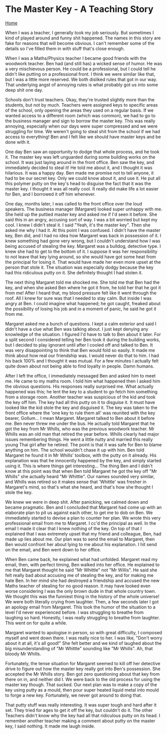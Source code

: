 # The Master Key - A Teaching Story

[Home](../../index.md)

When I was a teacher, I generally took my job seriously. But sometimes I kind of played around and funny shit happened. The names in this story are fake for reasons that will become obvious. I can't remember some of the details so I've filled them in with stuff that's close enough.

When I was a Maths/Physics teacher I became good friends with the woodwork teacher. Ben had (and still has) a wicked sense of humor. He was a very mischievous person. He could be a professional, but I could tell he didn't like putting on a professional front. I think we were similar like that, but I was a little more reserved. We both disliked rules that got in our way. That underlying angst of annoying rules is what probably got us into some deep shit one day.

Schools don't trust teachers. Okay, they're trusted slightly more than the students, but not by much. Teachers were assigned keys to specific areas of the school, only opening the areas they used on a regular basis. If we wanted access to a different room (which was common), we had to go to the business manager and sign to borrow the master key. This was really annoying, especially when our days were super compressed and we were struggling for time. We weren't going to steal shit from the school if we had access to everything! Ben and I felt like we should have master keys and be done with it.

One day Ben saw an opportunity to dodge that whole process, and he took it. The master key was left unguarded during some building works on the school. It was just laying around in the front office. Ben saw the key, and immediately decided to steal it! He told me about it, and I thought it was hilarious. It was a happy day. Ben made me promise not to tell anyone, it had to be our secret key. Only we could know about it, and use it. He put all this polymer putty on the key's head to disguise the fact that it was the master key. I thought it was all really cool. It really did make life a lot easier for Ben, and I borrowed it off him whenever.

One day, months later, I was called to the front office over the loud speakers. The business manager (Margaret) looked super unhappy with me.  She held up the puttied master key and asked me if I'd seen it before. She said this in an angry, accusing sort of way. I was a bit worried but kept my cool. I knew I didn't steal it. I said "Yeah, it's the master key". Then she asked me why I had it. At this point I was confused. I didn't have the master key, Ben did, and I had no idea how Margaret was back in possession of it. I knew something had gone very wrong, but I couldn't understand how I was being accused of stealing the key. Margaret was a bulldog, detective type. I knew she had to get to the bottom of it. I suppose it was her responsibility to not leave that key lying around, so she would have got some heat from the principal for losing it. That would have made her even more upset at the person that stole it. The situation was especially dodgy because the key had this ridiculous putty on it. She definitely thought I had stolen it.

The next thing Margaret told me shocked me. She told me that Ben had the key, and when she asked Ben where he got it from, he told her that he got it from me! After I heard that, my blood pressure felt like it went through the roof. All I knew for sure was that I needed to stay calm. But inside I was angry at Ben. I could imagine what happened; he got caught, freaked about the possibility of losing his job and in a moment of panic, he said he got it from me.
 
Margaret asked me a bunch of questions. I kept a calm exterior and said I didn't have a clue what Ben was talking about. I just kept denying any knowledge of the situation. I figured I'd have to talk to Ben about it later. For a split second I considered telling her Ben took it during the building works, but I decided to play ignorant until after I cooled off and talked to Ben. It was very disappointing to think that Ben would fold so easily. It made me think about how real our friendship was. I would never do that to him. I had his back 100% and I thought it was mutual. For a few minutes I actually felt quite down about not being able to find loyalty in people. Damn humans.



After I left the office, I immediately messaged Ben and asked him to meet me. He came to my maths room. I told him what happened then I asked him the obvious questions. His responses really surprised me. What actually happened was this; he lent the key to a student to go fetch him something from a storage room. Another teacher was suspicious of the kid and took the key off him. The key had all this putty on it to disguise it. It must have looked like the kid stole the key and disguised it. The key was taken to the front office where the 'one key to rule them all' was reunited with the key bearer, Gollum... I mean Margaret. Margaret talked to Ben about it before me. Ben never threw me under the bus. He actually told Margaret that he got the key from Mr Whills, who was the previous woodwork teacher. Mr Whills was an old man that retired the year before. Whills clearly had major issues remembering things. He went a little nutty and married this really young Thai girl after he retired. The point is that it was safe for Ben to blame anything on him. The school wouldn't chase it up with him. Ben told Margaret he found it in Mr Whills' toolbox, with the putty on it already. His explanation was that he innocently happened by the key, and simply started using it. This is where things get interesting... The thing Ben and I didn't know at this point was that when Ben told Margaret he got the key off "Mr Whills" she actually heard "Mr Whittle". Our names sounded very similar, and Whills was retired so it makes sense that 'Whittle' was fresher in Margaret's mind, so that's what she heard, and that's how she thought I stole the key.

We knew we were in deep shit. After panicking, we calmed down and became pragmatic. Ben and I concluded that Margaret had come up with an elaborate plan to pit us against each other, to get me to dob on Ben. We immediately started to devise a plan to counter her plan. We wrote this very professional email from me to Margaret. I cc'd the principal as well. In the email I made it clear that I knew nothing of the key. On top of that I explained that I was extremely upset that my friend and colleague, Ben, had made up lies about me. Our plan was to send the email to Margaret, then Ben would confront her about lying to me about his explanation. I hit send on the email, and Ben went down to her office.

When Ben came back, he explained what had unfolded. Margaret read my email, then, with perfect timing, Ben walked into her office. He explained to me that Margaret thought he said "Mr Whittle" not "Mr Willis". He said she felt really bad about accusing me of stealing the key, and for making me hate Ben. In her mind she had destroyed a friendship and accused the new Maths teacher of stealing for no good reason. It may have looked even worse considering I was the only brown dude in that whole country town. We thought this was the funniest thing in the history of the whole universe! We were both literally crying from laughter. Then, a few seconds later I got an apology email from Margaret. This took the humor of the situation to a level I'd never experienced before. I was struggling to breathe from laughing so hard. Honestly, I was really struggling to breathe from laughter. This went on for quite a while.

Margaret wanted to apologise in person, so with great difficulty, I composed myself and went down there. I was really nice to her. I was like, "Don't worry about it at all, it's all good!" She felt better and we kind of laughed about the big misunderstanding of "Mr Whittle" sounding like "Mr Whills". Ah, that bloody Mr Whills.

Fortunately, the tense situation for Margaret seemed to kill off her detective drive to figure out how the master key really got into Ben's possession. She accepted the Mr Whills story. Ben got zero questioning about that key from there on in, and neither did I. We were back to the old process for using the master key though. That sucked. Our next plan was to make a copy of the key using putty as a mould, then pour super heated liquid metal into mould to forge a new key. Fortunately, we never got around to doing that.

That putty stuff was really interesting. It was super tough and hard after it set. They tried for ages to get it off the key, but couldn't do it. The other Teachers didn't know why the key had all that ridiculous putty on its head. I remember another teacher making a comment about putty on the master key, I said nothing. It made me laugh inside. 